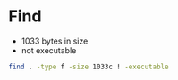 # Find 

- 1033 bytes in size
- not executable

```bash
find . -type f -size 1033c ! -executable
```
